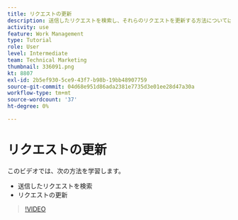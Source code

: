 ```yaml
---
title: リクエストの更新
description: 送信したリクエストを検索し、それらのリクエストを更新する方法については、 [!DNL  Workfront].
activity: use
feature: Work Management
type: Tutorial
role: User
level: Intermediate
team: Technical Marketing
thumbnail: 336091.png
kt: 8807
exl-id: 2b5ef930-5ce9-43f7-b98b-19bb48907759
source-git-commit: 04d68e951d86ada2381e7735d3e01ee28d47a30a
workflow-type: tm+mt
source-wordcount: '37'
ht-degree: 0%

---
```


# リクエストの更新

このビデオでは、次の方法を学習します。

* 送信したリクエストを検索
* リクエストの更新

>[!VIDEO](https://video.tv.adobe.com/v/336091/?quality=12)
